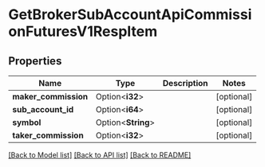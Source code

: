 # GetBrokerSubAccountApiCommissionFuturesV1RespItem

## Properties

Name | Type | Description | Notes
------------ | ------------- | ------------- | -------------
**maker_commission** | Option<**i32**> |  | [optional]
**sub_account_id** | Option<**i64**> |  | [optional]
**symbol** | Option<**String**> |  | [optional]
**taker_commission** | Option<**i32**> |  | [optional]

[[Back to Model list]](../README.md#documentation-for-models) [[Back to API list]](../README.md#documentation-for-api-endpoints) [[Back to README]](../README.md)


